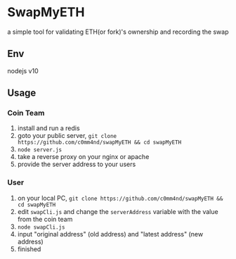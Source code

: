# SwapMyETH

a simple tool for validating ETH(or fork)'s ownership and recording the swap

## Env

nodejs v10

## Usage

### Coin Team

1. install and run a redis
2. goto your public server, `git clone https://github.com/c0mm4nd/swapMyETH && cd swapMyETH`
3. `node server.js`
4. take a reverse proxy on your nginx or apache
5. provide the server address to your users

### User

1. on your local PC, `git clone https://github.com/c0mm4nd/swapMyETH && cd swapMyETH`
2. edit `swapCli.js` and change the `serverAddress` variable with the value from the coin team
3. `node swapCli.js`
4. input "original address" (old address) and "latest address" (new address)
5. finished
